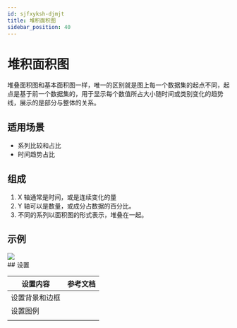```yaml
---
id: sjfxyksh-djmjt
title: 堆积面积图
sidebar_position: 40
---
```

# 堆积面积图

堆叠面积图和基本面积图一样，唯一的区别就是图上每一个数据集的起点不同，起点是基于前一个数据集的，用于显示每个数值所占大小随时间或类别变化的趋势线，展示的是部分与整体的关系。

## 适用场景

- 系列比较和占比
- 时间趋势占比

## 组成

1. X 轴通常是时间，或是连续变化的量
2. Y 轴可以是数量，或成分占数据的百分比。
3. 不同的系列以面积图的形式表示，堆叠在一起。

## 示例

<div align="left"><img  src="../../../static/img/datafor/visualizer/image-20220306190718238.png"   /> </div>
## 设置

| 设置内容       | 参考文档 |
| -------------- | -------- |
| 设置背景和边框 |          |
| 设置图例       |          |
|                |          |
